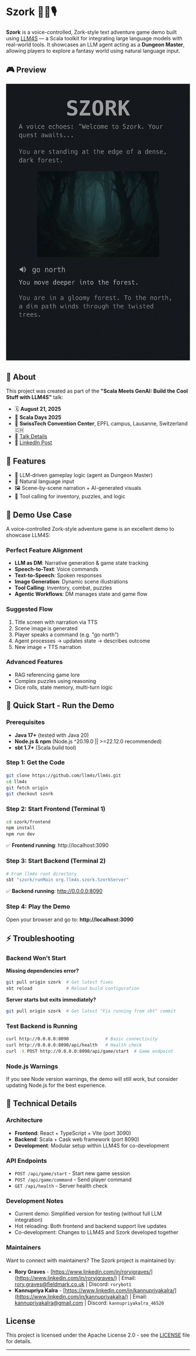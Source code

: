 # Szork 🧙‍♂️🎙️
**Szork** is a voice-controlled, Zork-style text adventure game demo built using [LLM4S](https://github.com/llm4s/llm4s) — a Scala toolkit for integrating large language models with real-world tools.
It showcases an LLM agent acting as a **Dungeon Master**, allowing players to explore a fantasy world using natural language input.

## 🎮 Preview
![Szork gameplay preview](assets/szork-demo-preview.png)

## 📢 About
This project was created as part of the **"Scala Meets GenAI: Build the Cool Stuff with LLM4S"** talk:
- 🗓 **August 21, 2025**  
- 🎤 **Scala Days 2025**  
- 📍 **SwissTech Convention Center**, EPFL campus, Lausanne, Switzerland 🇨🇭  
- 🔗 [Talk Details](https://scaladays.org/editions/2025/talks/scala-meets-genai-build-the)  
- 🔗 [LinkedIn Post](https://www.linkedin.com/feed/update/urn:li:activity:7348123421945262080/)

## 🚀 Features
- 🧠 LLM-driven gameplay logic (agent as Dungeon Master)
- 💬 Natural language input
- 🖼 Scene-by-scene narration + AI-generated visuals
- 🧰 Tool calling for inventory, puzzles, and logic

## 🧠 Demo Use Case
A voice-controlled Zork-style adventure game is an excellent demo to showcase LLM4S:

### Perfect Feature Alignment
- **LLM as DM**: Narrative generation & game state tracking  
- **Speech-to-Text**: Voice commands  
- **Text-to-Speech**: Spoken responses  
- **Image Generation**: Dynamic scene illustrations  
- **Tool Calling**: Inventory, combat, puzzles  
- **Agentic Workflows**: DM manages state and game flow   

### Suggested Flow
1. Title screen with narration via TTS  
2. Scene image is generated  
3. Player speaks a command (e.g. "go north")  
4. Agent processes → updates state → describes outcome  
5. New image + TTS narration  

### Advanced Features
- RAG referencing game lore  
- Complex puzzles using reasoning  
- Dice rolls, state memory, multi-turn logic  

## 🚀 Quick Start - Run the Demo

### Prerequisites
- **Java 17+** (tested with Java 20)
- **Node.js & npm** (Node.js ^20.19.0 || >=22.12.0 recommended)  
- **sbt 1.7+** (Scala build tool)

### Step 1: Get the Code
```bash
git clone https://github.com/llm4s/llm4s.git
cd llm4s
git fetch origin
git checkout szork
```

### Step 2: Start Frontend (Terminal 1)
```bash
cd szork/frontend
npm install
npm run dev
```
✅ **Frontend running**: http://localhost:3090

### Step 3: Start Backend (Terminal 2)  
```bash
# From llm4s root directory
sbt "szork/runMain org.llm4s.szork.SzorkServer"
```
✅ **Backend running**: http://0.0.0.0:8090

### Step 4: Play the Demo
Open your browser and go to: **http://localhost:3090**

## ⚡ Troubleshooting

### Backend Won't Start
**Missing dependencies error?**
```bash
git pull origin szork  # Get latest fixes
sbt reload             # Reload build configuration
```

**Server starts but exits immediately?**
```bash
git pull origin szork  # Get latest "Fix running from sbt" commit
```

### Test Backend is Running
```bash
curl http://0.0.0.0:8090              # Basic connectivity
curl http://0.0.0.0:8090/api/health   # Health check
curl -X POST http://0.0.0.0:8090/api/game/start  # Game endpoint
```

### Node.js Warnings
If you see Node version warnings, the demo will still work, but consider updating Node.js for the best experience.

## 🔧 Technical Details

### Architecture
- **Frontend**: React + TypeScript + Vite (port 3090)
- **Backend**: Scala + Cask web framework (port 8090)  
- **Development**: Modular setup within LLM4S for co-development

### API Endpoints
- `POST /api/game/start` - Start new game session
- `POST /api/game/command` - Send player command  
- `GET /api/health` - Server health check

### Development Notes
- Current demo: Simplified version for testing (without full LLM integration)
- Hot reloading: Both frontend and backend support live updates
- Co-development: Changes to LLM4S and Szork developed together

### Maintainers
Want to connect with maintainers? The Szork project is maintained by:
- **Rory Graves** - [https://www.linkedin.com/in/roryjgraves/](https://www.linkedin.com/in/roryjgraves/) | Email: [rory.graves@fieldmark.co.uk](mailto:rory.graves@fieldmark.co.uk) | Discord: `rorybot1`
- **Kannupriya Kalra** - [https://www.linkedin.com/in/kannupriyakalra/](https://www.linkedin.com/in/kannupriyakalra/) | Email: [kannupriyakalra@gmail.com](mailto:kannupriyakalra@gmail.com) | Discord: `kannupriyakalra_46520`

## License
This project is licensed under the Apache License 2.0 - see the [LICENSE](LICENSE) file for details.

----------------
[llm4s]: https://github.com/llm4s/llm4s  
[Scala 3]: https://dotty.epfl.ch/  
[Scala 2]: https://www.scala-lang.org/

